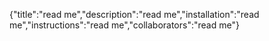 {"title":"read me","description":"read me","installation":"read me","instructions":"read me","collaborators":"read me"}
